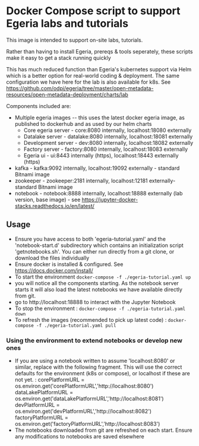 <!-- SPDX-License-Identifier: CC-BY-4.0 -->
<!-- Copyright Contributors to the Egeria project. -->

# Docker Compose script to support Egeria labs and tutorials

This image is intended to support on-site labs, tutorials. 

Rather than having to install Egeria, prereqs & tools seperately, these scripts make it easy
to get a stack running quickly

This has much reduced function than Egeria's kubernetes support via Helm which is a better
option for real-world coding & deployment. The same configuration we have here for the lab is 
also available for k8s. 
See https://github.com/odpi/egeria/tree/master/open-metadata-resources/open-metadata-deployment/charts/lab

Components included are:
 * Multiple egeria images -- this uses the latest docker egeria image, as published to dockerhub
   and as used by our helm charts
   - Core egeria server - core:8080 internally, localhost:18080 externally
   - Datalake server    - datalake:8080 internally, localhost:18081 externally 
   - Development server - dev:8080 internally, localhost:18082 externally
   - Factory server     - factory:8080 internally, localhost:18083 externally
   - Egeria ui          - ui:8443 internally (https), localhost:18443 externally (https)
 * kafka - kafka:9092 internally, localhost:19092 externally - standard Bitnami image
 * zookeeper - zookeeper:2181 internally, localhost:12181 externally- standard Bitnami image
 * notebook - notebook:8888 internally, localhost:18888 externally (lab version, base image) - see https://jupyter-docker-stacks.readthedocs.io/en/latest/

## Usage

 - Ensure you have access to both 'egeria-tutorial.yaml' and the 'notebook-start.d' subdirectory 
 which contains an initialization script 'getnotebooks.sh'. You can either run directly from a git 
 clone, or download the files individually
 - Ensure docker is installed & configured. See https://docs.docker.com/install/ 
 - To start the environment `docker-compose -f ./egeria-tutorial.yaml up`
 - you will notice all the components starting. As the notebook server starts it will also load
   the latest notebooks we have available directly from git.
 - go to http://localhost:18888 to interact with the Jupyter Notebook 
 - To stop the environment : `docker-compose -f ./egeria-tutorial.yaml down`
 - To refresh the images (recommended to pick up latest code) : `docker-compose -f ./egeria-tutorial.yaml pull`

 ### Using the environment to extend notebooks or develop new ones
 
  - If you are using a notebook written to assume 'localhost:8080' or similar, replace with the following fragment. This will use the correct defaults for the environment (k8s or compose), or localhost if these are not yet. :
  corePlatformURL     = os.environ.get('corePlatformURL','http://localhost:8080')
  dataLakePlatformURL = os.environ.get('dataLakePlatformURL','http://localhost:8081')
  devPlatformURL      = os.environ.get('devPlatformURL','http://localhost:8082')
  factoryPlatformURL  = os.environ.get('factoryPlatformURL','http://localhost:8083')
 - The notebooks downloaded from git are refreshed on each start. Ensure any modifications to notebooks are saved elsewhere


